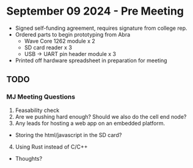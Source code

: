 # September 09 2024 - Pre Meeting

- Signed self-funding agreement, requires signature from college rep.
- Ordered parts to begin prototyping from Abra
  - Wave Core 1262 module x 2
  - SD card reader x 3
  - USB -> UART pin header module x 3
- Printed off hardware spreadsheet in preparation for meeting

## TODO

### MJ Meeting Questions

1. Feasability check
2. Are we pushing hard enough? Should we also do the cell end node?
3. Any leads for hosting a web app on an embedded platform.
  - Storing the html/javascript in the SD card?
4. Using Rust instead of C/C++
  - Thoughts?

